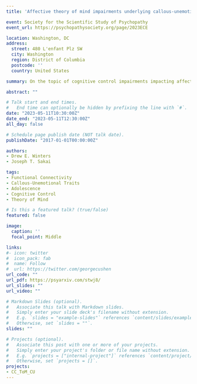 ```yaml
---
title: 'Affective theory of mind impairments underlying callous-unemotional traits and the role of cognitive control'

event: Society for the Scientific Study of Psychopathy
event_url: https://psychopathysociety.org/page/2023ECE

location: Washington, DC
address:
  street: 480 L'enfant Plz SW
  city: Washington
  region: District of Columbia
  postcode: ''
  country: United States

summary: On the topic of cognitive control impairments impacting affective theory of mind associated with the youth antisocial phenotype callous-unemotoinal traits.

abstract: ""

# Talk start and end times.
#   End time can optionally be hidden by prefixing the line with `#`.
date: "2023-05-11T10:30:00Z"
date_end: "2023-05-11T12:30:00Z"
all_day: false

# Schedule page publish date (NOT talk date).
publishDate: "2017-01-01T00:00:00Z"

authors: 
- Drew E. Winters
- Joseph T. Sakai

tags: 
- Functional Connectivity
- Callous-Unemotional Traits
- Adolescence
- Cognitive Control
- Theory of Mind

# Is this a featured talk? (true/false)
featured: false

image:
  caption: ''
  focal_point: Middle

links:
#- icon: twitter
#  icon_pack: fab
#  name: Follow
#  url: https://twitter.com/georgecushen
url_code: ""
url_pdf: https://psyarxiv.com/stwj8/
url_slides: ""
url_video: ""

# Markdown Slides (optional).
#   Associate this talk with Markdown slides.
#   Simply enter your slide deck's filename without extension.
#   E.g. `slides = "example-slides"` references `content/slides/example-slides.md`.
#   Otherwise, set `slides = ""`.
slides: ""

# Projects (optional).
#   Associate this post with one or more of your projects.
#   Simply enter your project's folder or file name without extension.
#   E.g. `projects = ["internal-project"]` references `content/project/deep-learning/index.md`.
#   Otherwise, set `projects = []`.
projects:
- CC_ToM_CU
---
```

